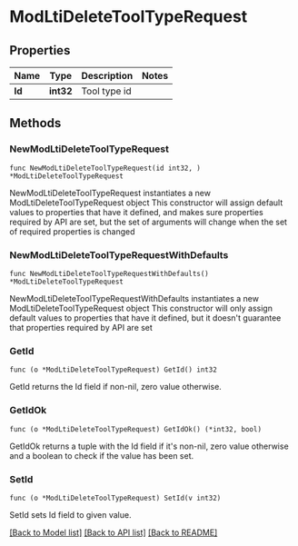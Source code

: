 # ModLtiDeleteToolTypeRequest

## Properties

Name | Type | Description | Notes
------------ | ------------- | ------------- | -------------
**Id** | **int32** | Tool type id | 

## Methods

### NewModLtiDeleteToolTypeRequest

`func NewModLtiDeleteToolTypeRequest(id int32, ) *ModLtiDeleteToolTypeRequest`

NewModLtiDeleteToolTypeRequest instantiates a new ModLtiDeleteToolTypeRequest object
This constructor will assign default values to properties that have it defined,
and makes sure properties required by API are set, but the set of arguments
will change when the set of required properties is changed

### NewModLtiDeleteToolTypeRequestWithDefaults

`func NewModLtiDeleteToolTypeRequestWithDefaults() *ModLtiDeleteToolTypeRequest`

NewModLtiDeleteToolTypeRequestWithDefaults instantiates a new ModLtiDeleteToolTypeRequest object
This constructor will only assign default values to properties that have it defined,
but it doesn't guarantee that properties required by API are set

### GetId

`func (o *ModLtiDeleteToolTypeRequest) GetId() int32`

GetId returns the Id field if non-nil, zero value otherwise.

### GetIdOk

`func (o *ModLtiDeleteToolTypeRequest) GetIdOk() (*int32, bool)`

GetIdOk returns a tuple with the Id field if it's non-nil, zero value otherwise
and a boolean to check if the value has been set.

### SetId

`func (o *ModLtiDeleteToolTypeRequest) SetId(v int32)`

SetId sets Id field to given value.



[[Back to Model list]](../README.md#documentation-for-models) [[Back to API list]](../README.md#documentation-for-api-endpoints) [[Back to README]](../README.md)


